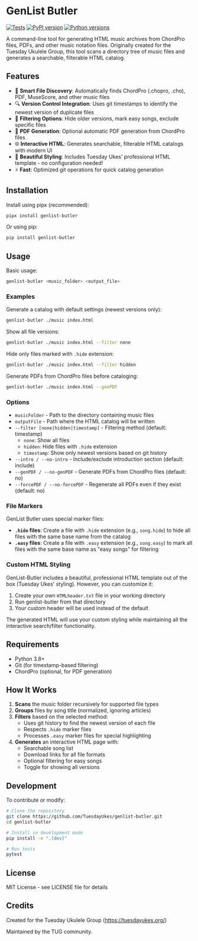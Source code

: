 # GenList Butler

[![Tests](https://github.com/TuesdayUkes/genlist-butler/actions/workflows/test.yml/badge.svg)](https://github.com/TuesdayUkes/genlist-butler/actions/workflows/test.yml)
[![PyPI version](https://badge.fury.io/py/genlist-butler.svg)](https://badge.fury.io/py/genlist-butler)
[![Python versions](https://img.shields.io/pypi/pyversions/genlist-butler.svg)](https://pypi.org/project/genlist-butler/)

A command-line tool for generating HTML music archives from ChordPro files, PDFs, and other music notation files. Originally created for the Tuesday Ukulele Group, this tool scans a directory tree of music files and generates a searchable, filterable HTML catalog.

## Features

- 📁 **Smart File Discovery**: Automatically finds ChordPro (.chopro, .cho), PDF, MuseScore, and other music files
- 🔍 **Version Control Integration**: Uses git timestamps to identify the newest version of duplicate files
- 🎯 **Filtering Options**: Hide older versions, mark easy songs, exclude specific files
- 📄 **PDF Generation**: Optional automatic PDF generation from ChordPro files
- 🌐 **Interactive HTML**: Generates searchable, filterable HTML catalogs with modern UI
- 🎨 **Beautiful Styling**: Includes Tuesday Ukes' professional HTML template - no configuration needed!
- ⚡ **Fast**: Optimized git operations for quick catalog generation

## Installation

Install using pipx (recommended):

```bash
pipx install genlist-butler
```

Or using pip:

```bash
pip install genlist-butler
```

## Usage

Basic usage:

```bash
genlist-butler <music_folder> <output_file>
```

### Examples

Generate a catalog with default settings (newest versions only):

```bash
genlist-butler ./music index.html
```

Show all file versions:

```bash
genlist-butler ./music index.html --filter none
```

Hide only files marked with `.hide` extension:

```bash
genlist-butler ./music index.html --filter hidden
```

Generate PDFs from ChordPro files before cataloging:

```bash
genlist-butler ./music index.html --genPDF
```

### Options

- `musicFolder` - Path to the directory containing music files
- `outputFile` - Path where the HTML catalog will be written
- `--filter [none|hidden|timestamp]` - Filtering method (default: timestamp)
  - `none`: Show all files
  - `hidden`: Hide files with `.hide` extension
  - `timestamp`: Show only newest versions based on git history
- `--intro / --no-intro` - Include/exclude introduction section (default: include)
- `--genPDF / --no-genPDF` - Generate PDFs from ChordPro files (default: no)
- `--forcePDF / --no-forcePDF` - Regenerate all PDFs even if they exist (default: no)

### File Markers

GenList Butler uses special marker files:

- **`.hide` files**: Create a file with `.hide` extension (e.g., `song.hide`) to hide all files with the same base name from the catalog
- **`.easy` files**: Create a file with `.easy` extension (e.g., `song.easy`) to mark all files with the same base name as "easy songs" for filtering

### Custom HTML Styling

GenList-Butler includes a beautiful, professional HTML template out of the box (Tuesday Ukes' styling). However, you can customize it:

1. Create your own `HTMLheader.txt` file in your working directory
2. Run genlist-butler from that directory
3. Your custom header will be used instead of the default

The generated HTML will use your custom styling while maintaining all the interactive search/filter functionality.

## Requirements

- Python 3.8+
- Git (for timestamp-based filtering)
- ChordPro (optional, for PDF generation)

## How It Works

1. **Scans** the music folder recursively for supported file types
2. **Groups** files by song title (normalized, ignoring articles)
3. **Filters** based on the selected method:
   - Uses git history to find the newest version of each file
   - Respects `.hide` marker files
   - Processes `.easy` marker files for special highlighting
4. **Generates** an interactive HTML page with:
   - Searchable song list
   - Download links for all file formats
   - Optional filtering for easy songs
   - Toggle for showing all versions

## Development

To contribute or modify:

```bash
# Clone the repository
git clone https://github.com/TuesdayUkes/genlist-butler.git
cd genlist-butler

# Install in development mode
pip install -e ".[dev]"

# Run tests
pytest
```

## License

MIT License - see LICENSE file for details

## Credits

Created for the Tuesday Ukulele Group (https://tuesdayukes.org/)

Maintained by the TUG community.
